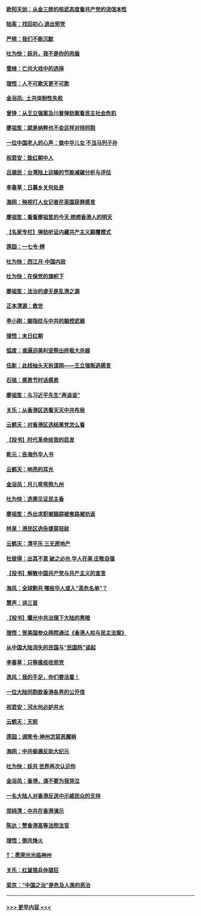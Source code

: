 #### [欧阳天剑：从金三胖的核武态度看共产党的流氓本性](../pages/nsc993/n11702238.md?t=12060455) 
#### [陆客：找回初心 退出邪党](../pages/nsc993/n11702213.md?t=12060455) 
#### [严晓：我们不能沉默](../pages/nsc993/n11702110.md?t=12060455) 
#### [吐为快：妖共，我不是你的肉盾](../pages/nsc993/n11701366.md?t=12060455) 
#### [雪绮：亡共大戏中的选择](../pages/nsc993/n11699922.md?t=12060455) 
#### [理悟：人不可欺天更不可欺](../pages/nsc993/n11699657.md?t=12060455) 
#### [金浴凤:  土共体制性失败](../pages/nsc993/n11699361.md?t=12060455) 
#### [曾铮：从王立强案及川普弹劾案看民主社会危机](../pages/nsc993/n11699318.md?t=12060455) 
#### [廖祖笙：就是纳粹也不会这样对待同胞](../pages/nsc993/n11697658.md?t=12060455) 
#### [一位中国老人的心声：做中华儿女 不当马列子孙](../pages/nsc993/n11697525.md?t=12060455) 
#### [祝君安：致红朝中人](../pages/nsc993/n11697518.md?t=12060455) 
#### [吕锡民：台湾陆上运输的节能减碳分析与评估](../pages/nsc993/n11694983.md?t=12060455) 
#### [李春草：日暮乡关何处是](../pages/nsc993/n11694805.md?t=12060455) 
#### [海网：殃视打人女记者在英国获罪感言](../pages/nsc993/n11693832.md?t=12060455) 
#### [廖祖笙：看看廖祖笙的今天 想想香港人的明天](../pages/nsc993/n11693707.md?t=12060455) 
#### [【名家专栏】弹劾听证内藏共产主义颠覆模式](../pages/nsc993/n11693563.md?t=12060455) 
#### [莲园：一七令‧辨](../pages/nsc993/n11692558.md?t=12060455) 
#### [吐为快：西江月·中国内政](../pages/nsc993/n11692071.md?t=12060455) 
#### [吐为快：在保党的旗帜下](../pages/nsc993/n11691188.md?t=12060455) 
#### [廖祖笙：法治的虚无是乱港之源](../pages/nsc993/n11690605.md?t=12060455) 
#### [正本清源：救世](../pages/nsc993/n11689134.md?t=12060455) 
#### [李小刚：脑指纹与中共的脑控武器](../pages/nsc993/n11688900.md?t=12060455) 
#### [理悟：末日红朝](../pages/nsc993/n11688829.md?t=12060455) 
#### [弧度：谁逼迫美利坚祭出终极大杀器](../pages/nsc993/n11688735.md?t=12060455) 
#### [伍新：此线抽头天拆谍网——王立强叛逃感言](../pages/nsc993/n11687981.md?t=12060455) 
#### [石铭：感恩节时话感恩](../pages/nsc993/n11687568.md?t=12060455) 
#### [廖祖笙：与习近平先生“再谈谈”](../pages/nsc993/n11687005.md?t=12060455) 
#### [关乐：从香港区选看天灭中共布局](../pages/nsc993/n11686647.md?t=12060455) 
#### [云鹤天：对香港区选结果党怎么看](../pages/nsc993/n11686216.md?t=12060455) 
#### [【投书】时代革命给我的启发](../pages/nsc993/n11684287.md?t=12060455) 
#### [乾元：告海外华人书](../pages/nsc993/n11684044.md?t=12060455) 
#### [云鹤天：响亮的耳光](../pages/nsc993/n11684254.md?t=12060455) 
#### [金浴凤：月儿弯弯照九州](../pages/nsc993/n11684231.md?t=12060455) 
#### [吐为快：选票见证民主香](../pages/nsc993/n11684206.md?t=12060455) 
#### [廖祖笙：外出求职被跟踪被套路被劝返](../pages/nsc993/n11683874.md?t=12060455) 
#### [林泉：港民区选告捷莫轻敌](../pages/nsc993/n11683930.md?t=12060455) 
#### [云鹤天：清平乐 三无房地产](../pages/nsc993/n11681521.md?t=12060455) 
#### [杜彼得：出其不意 破之必也 华人在美 庄敬自强](../pages/nsc993/n11679554.md?t=12060455) 
#### [【投书】解散中国共产党与共产主义的宣言](../pages/nsc993/n11679177.md?t=12060455) 
#### [海风：全球剿共 哪些华人或入“高危名单”？](../pages/nsc993/n11678617.md?t=12060455) 
#### [慧声：诗三首](../pages/nsc993/n11678848.md?t=12060455) 
#### [【投书】曝光中共治理下大陆的黑暗](../pages/nsc993/n11678674.md?t=12060455) 
#### [理悟：贺美国参众两院通过《香港人权与民主法案》](../pages/nsc993/n11678104.md?t=12060455) 
#### [从中国大陆消失的民国与“民国热”谈起](../pages/nsc993/n11678075.md?t=12060455) 
#### [李春草：只等瘟疫收邪党](../pages/nsc993/n11677308.md?t=12060455) 
#### [逸风：我的手足，你们要活着！](../pages/nsc993/n11676352.md?t=12060455) 
#### [一位大陆同胞致香港各界的公开信](../pages/nsc993/n11675761.md?t=12060455) 
#### [祝君安：河水何必妒井水](../pages/nsc993/n11675746.md?t=12060455) 
#### [云鹤天：天怒](../pages/nsc993/n11675718.md?t=12060455) 
#### [莲园：调笑令‧神州怎容恶魔祸](../pages/nsc993/n11675648.md?t=12060455) 
#### [海网：中共偷袭反助大纪元](../pages/nsc993/n11673515.md?t=12060455) 
#### [吐为快：妖共 世界再次认识你](../pages/nsc993/n11673506.md?t=12060455) 
#### [金浴凤：香港，请不要为我哭泣](../pages/nsc993/n11673248.md?t=12060455) 
#### [一名大陆人对香港反送中示威民众的支持](../pages/nsc993/n11672615.md?t=12060455) 
#### [郑纯清：中共在香港演示](../pages/nsc993/n11670539.md?t=12060455) 
#### [陈达：赞香港高等法院法官](../pages/nsc993/n11669542.md?t=12060455) 
#### [理悟：倒共烽火](../pages/nsc993/n11668844.md?t=12060455) 
#### [T：愿荣光光临神州](../pages/nsc993/n11668421.md?t=12060455) 
#### [关乐：红鼠狼兵休猖狂](../pages/nsc993/n11668378.md?t=12060455) 
#### [梁京：“中国之治”是危及人类的恶治](../pages/nsc993/n11668328.md?t=12060455) 

----
#### [ >>> 更早内容 <<< ](../indexes/nsc993-earlier.md)
